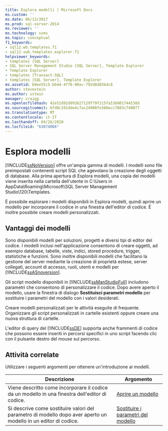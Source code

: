```yaml
---
title: Esplora modelli | Microsoft Docs
ms.custom: ''
ms.date: 06/13/2017
ms.prod: sql-server-2014
ms.reviewer: ''
ms.technology: ssms
ms.topic: conceptual
f1_keywords:
- sql12.wb.templates.f1
- sql12.swb.templates.explorer.f1
helpviewer_keywords:
- templates [SQL Server]
- SQL Server Management Studio [SQL Server], Template Explorer
- Template Explorer
- templates [Transact-SQL]
- templates [SQL Server], Template Explorer
ms.assetid: b9ee55c5-bb44-4f76-90ac-792d8d83b4c8
author: stevestein
ms.author: sstein
manager: craigg
ms.openlocfilehash: 42e52d92d993627129f79f215fa536001f44538d
ms.sourcegitcommit: 6fd8c1914de4c7ac24900fe388ecc7883c740077
ms.translationtype: MT
ms.contentlocale: it-IT
ms.lasthandoff: 04/26/2020
ms.locfileid: "63074066"
---
```

# <a name="template-explorer"></a>Esplora modelli
  [!INCLUDE[ssNoVersion](../../includes/ssnoversion-md.md)] offre un'ampia gamma di modelli. I modelli sono file preimpostati contenenti script SQL che agevolano la creazione degli oggetti di database. Alla prima apertura di Esplora modelli, una copia dei modelli viene inserita nella cartella dell'utente in C:\Users in AppData\Roaming\Microsoft\SQL Server Management Studio\120\Templates.  
  
 È possibile esplorare i modelli disponibili in Esplora modelli, quindi aprire un modello per incorporare il codice in una finestra dell'editor di codice. È inoltre possibile creare modelli personalizzati.  
  
## <a name="benefits-of-templates"></a>Vantaggi dei modelli  
 Sono disponibili modelli per soluzioni, progetti e diversi tipi di editor del codice. I modelli inclusi nell'applicazione consentono di creare oggetti, ad esempio database, tabelle, viste, indici, stored procedure, trigger, statistiche e funzioni. Sono inoltre disponibili modelli che facilitano la gestione del server mediante la creazione di proprietà estese, server collegati, account di accesso, ruoli, utenti e modelli per [!INCLUDE[ssASnoversion](../../includes/ssasnoversion-md.md)].  
  
 Gli script modello disponibili in [!INCLUDE[ssManStudioFull](../../includes/ssmanstudiofull-md.md)] includono parametri che consentono di personalizzare il codice. Dopo avere aperto il modello, usare la finestra di dialogo **Sostituisci parametri modello** per sostituire i parametri del modello con i valori desiderati.  
  
 Creare modelli personalizzati per le attività eseguite di frequente. Organizzare gli script personalizzati in cartelle esistenti oppure creare una nuova struttura di cartelle.  
  
 L'editor di query del [!INCLUDE[ssDE](../../includes/ssde-md.md)] supporta anche frammenti di codice che possono essere inseriti in percorsi specifici in uno script facendo clic con il pulsante destro del mouse sul percorso.  
  
## <a name="related-tasks"></a>Attività correlate  
 Utilizzare i seguenti argomenti per ottenere un'introduzione ai modelli.  
  
|**Descrizione**|**Argomento**|  
|---------------------|---------------|  
|Viene descritto come incorporare il codice da un modello in una finestra dell'editor di codice.|[Aprire un modello](open-a-template.md)|  
|Si descrive come sostituire valori del parametro di modello dopo aver aperto un modello in un editor di codice.|[Sostituire i parametri del modello](replace-template-parameters.md)|  
  
  
